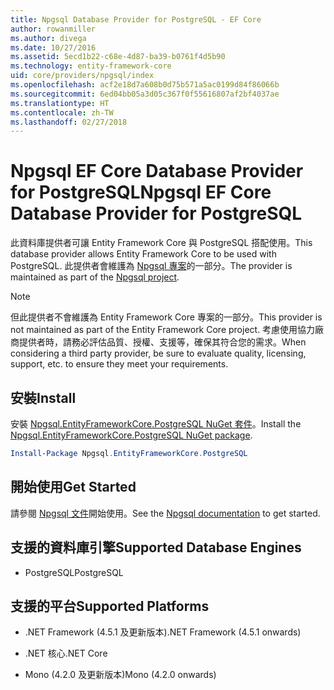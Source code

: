 ```yaml
---
title: Npgsql Database Provider for PostgreSQL - EF Core
author: rowanmiller
ms.author: divega
ms.date: 10/27/2016
ms.assetid: 5ecd1b22-c68e-4d87-ba39-b0761f4d5b90
ms.technology: entity-framework-core
uid: core/providers/npgsql/index
ms.openlocfilehash: acf2e18d7a608b0d75b571a5ac0199d84f86066b
ms.sourcegitcommit: 6ed04bb05a3d05c367f0f55616807af2bf4037ae
ms.translationtype: HT
ms.contentlocale: zh-TW
ms.lasthandoff: 02/27/2018
---
```

# <a name="npgsql-ef-core-database-provider-for-postgresql"></a><span data-ttu-id="00f17-102">Npgsql EF Core Database Provider for PostgreSQL</span><span class="sxs-lookup"><span data-stu-id="00f17-102">Npgsql EF Core Database Provider for PostgreSQL</span></span>

<span data-ttu-id="00f17-103">此資料庫提供者可讓 Entity Framework Core 與 PostgreSQL 搭配使用。</span><span class="sxs-lookup"><span data-stu-id="00f17-103">This database provider allows Entity Framework Core to be used with PostgreSQL.</span></span> <span data-ttu-id="00f17-104">此提供者會維護為 [Npgsql 專案](http://www.npgsql.org)的一部分。</span><span class="sxs-lookup"><span data-stu-id="00f17-104">The provider is maintained as part of the [Npgsql project](http://www.npgsql.org).</span></span>

> [!NOTE]  
> <span data-ttu-id="00f17-105">但此提供者不會維護為 Entity Framework Core 專案的一部分。</span><span class="sxs-lookup"><span data-stu-id="00f17-105">This provider is not maintained as part of the Entity Framework Core project.</span></span> <span data-ttu-id="00f17-106">考慮使用協力廠商提供者時，請務必評估品質、授權、支援等，確保其符合您的需求。</span><span class="sxs-lookup"><span data-stu-id="00f17-106">When considering a third party provider, be sure to evaluate quality, licensing, support, etc. to ensure they meet your requirements.</span></span>

## <a name="install"></a><span data-ttu-id="00f17-107">安裝</span><span class="sxs-lookup"><span data-stu-id="00f17-107">Install</span></span>

<span data-ttu-id="00f17-108">安裝 [Npgsql.EntityFrameworkCore.PostgreSQL NuGet 套件](https://www.nuget.org/packages/Npgsql.EntityFrameworkCore.PostgreSQL)。</span><span class="sxs-lookup"><span data-stu-id="00f17-108">Install the [Npgsql.EntityFrameworkCore.PostgreSQL NuGet package](https://www.nuget.org/packages/Npgsql.EntityFrameworkCore.PostgreSQL).</span></span>

``` powershell
Install-Package Npgsql.EntityFrameworkCore.PostgreSQL
```

## <a name="get-started"></a><span data-ttu-id="00f17-109">開始使用</span><span class="sxs-lookup"><span data-stu-id="00f17-109">Get Started</span></span>

<span data-ttu-id="00f17-110">請參閱 [Npgsql 文件](http://www.npgsql.org/efcore/index.html)開始使用。</span><span class="sxs-lookup"><span data-stu-id="00f17-110">See the [Npgsql documentation](http://www.npgsql.org/efcore/index.html) to get started.</span></span>

## <a name="supported-database-engines"></a><span data-ttu-id="00f17-111">支援的資料庫引擎</span><span class="sxs-lookup"><span data-stu-id="00f17-111">Supported Database Engines</span></span>

* <span data-ttu-id="00f17-112">PostgreSQL</span><span class="sxs-lookup"><span data-stu-id="00f17-112">PostgreSQL</span></span>

## <a name="supported-platforms"></a><span data-ttu-id="00f17-113">支援的平台</span><span class="sxs-lookup"><span data-stu-id="00f17-113">Supported Platforms</span></span>

* <span data-ttu-id="00f17-114">.NET Framework (4.5.1 及更新版本)</span><span class="sxs-lookup"><span data-stu-id="00f17-114">.NET Framework (4.5.1 onwards)</span></span>

* <span data-ttu-id="00f17-115">.NET 核心</span><span class="sxs-lookup"><span data-stu-id="00f17-115">.NET Core</span></span>

* <span data-ttu-id="00f17-116">Mono (4.2.0 及更新版本)</span><span class="sxs-lookup"><span data-stu-id="00f17-116">Mono (4.2.0 onwards)</span></span>
